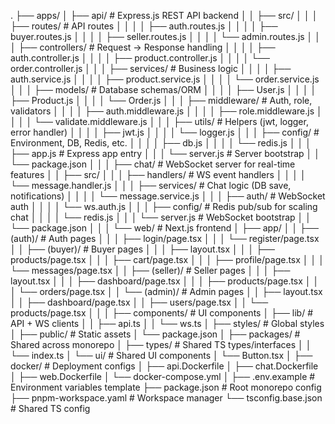 .
├── apps/
│   ├── api/                          # Express.js REST API backend
│   │   ├── src/
│   │   │   ├── routes/               # API routes
│   │   │   │   ├── auth.routes.js
│   │   │   │   ├── buyer.routes.js
│   │   │   │   ├── seller.routes.js
│   │   │   │   └── admin.routes.js
│   │   │   ├── controllers/          # Request -> Response handling
│   │   │   │   ├── auth.controller.js
│   │   │   │   ├── product.controller.js
│   │   │   │   └── order.controller.js
│   │   │   ├── services/             # Business logic
│   │   │   │   ├── auth.service.js
│   │   │   │   ├── product.service.js
│   │   │   │   └── order.service.js
│   │   │   ├── models/               # Database schemas/ORM
│   │   │   │   ├── User.js
│   │   │   │   ├── Product.js
│   │   │   │   └── Order.js
│   │   │   ├── middleware/           # Auth, role, validators
│   │   │   │   ├── auth.middleware.js
│   │   │   │   ├── role.middleware.js
│   │   │   │   └── validate.middleware.js
│   │   │   ├── utils/                # Helpers (jwt, logger, error handler)
│   │   │   │   ├── jwt.js
│   │   │   │   └── logger.js
│   │   │   ├── config/               # Environment, DB, Redis, etc.
│   │   │   │   ├── db.js
│   │   │   │   └── redis.js
│   │   │   ├── app.js                # Express app entry
│   │   │   └── server.js             # Server bootstrap
│   │   └── package.json
│   │
│   ├── chat/                         # WebSocket server for real-time features
│   │   ├── src/
│   │   │   ├── handlers/             # WS event handlers
│   │   │   │   └── message.handler.js
│   │   │   ├── services/             # Chat logic (DB save, notifications)
│   │   │   │   └── message.service.js
│   │   │   ├── auth/                 # WebSocket auth
│   │   │   │   └── ws.auth.js
│   │   │   ├── config/               # Redis pub/sub for scaling chat
│   │   │   │   └── redis.js
│   │   │   └── server.js             # WebSocket bootstrap
│   │   └── package.json
│   │
│   └── web/                          # Next.js frontend
│       ├── app/
│       │   ├── (auth)/               # Auth pages
│       │   │   ├── login/page.tsx
│       │   │   └── register/page.tsx
│       │   ├── (buyer)/              # Buyer pages
│       │   │   ├── layout.tsx
│       │   │   ├── products/page.tsx
│       │   │   ├── cart/page.tsx
│       │   │   ├── profile/page.tsx
│       │   │   └── messages/page.tsx
│       │   ├── (seller)/             # Seller pages
│       │   │   ├── layout.tsx
│       │   │   ├── dashboard/page.tsx
│       │   │   ├── products/page.tsx
│       │   │   └── orders/page.tsx
│       │   └── (admin)/              # Admin pages
│       │       ├── layout.tsx
│       │       ├── dashboard/page.tsx
│       │       ├── users/page.tsx
│       │       └── products/page.tsx
│       │
│       ├── components/               # UI components
│       ├── lib/                      # API + WS clients
│       │   ├── api.ts
│       │   └── ws.ts
│       ├── styles/                   # Global styles
│       ├── public/                   # Static assets
│       └── package.json
│
├── packages/                         # Shared across monorepo
│   ├── types/                        # Shared TS types/interfaces
│   │   └── index.ts
│   └── ui/                           # Shared UI components
│       └── Button.tsx
│
├── docker/                           # Deployment configs
│   ├── api.Dockerfile
│   ├── chat.Dockerfile
│   ├── web.Dockerfile
│   └── docker-compose.yml
│
├── .env.example                      # Environment variables template
├── package.json                      # Root monorepo config
├── pnpm-workspace.yaml               # Workspace manager
└── tsconfig.base.json                # Shared TS config
